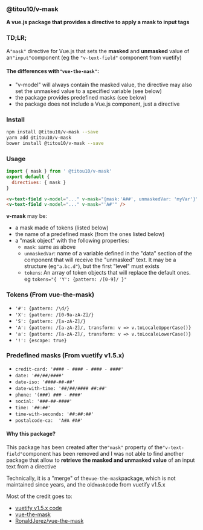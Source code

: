 ### @titou10/v-mask
**A vue.js package that provides a directive to apply a mask to input tags**

### TD;LR;
A`"mask"` directive for Vue.js that sets the **masked** and **unmasked** value of an`"input"`component (eg the `"v-text-field"` component from vuetify)

#### The differences with`"vue-the-mask"`:
- "v-model" will always contain the masked value, the directive may also set the unmasked value to a specified variable (see below)
- the package provides predefined masks (see below)
- the package does not include a Vue.js component, just a directive

### Install

```sh
npm install @titou10/v-mask --save
yarn add @titou10/v-mask
bower install @titou10/v-mask --save
```
### Usage
```js
import { mask } from ' @titou10/v-mask'
export default {
  directives: { mask }
}
```
```html
<v-text-field v-model="..." v-mask="{mask:'A##', unmaskedVar: 'myVar'}" />
<v-text-field v-model="..." v-mask="'A#'" />
```

**v-mask** may be:
- a mask made of tokens (listed below)
- the name of a predefined mask (from the ones listed below)
- a "mask object" with the following properties:
  - `mask`: same as above
  - `unmaskedVar`: name of a variable defined in the "data" section of the component that will receive the "unmasked" text. It may be a structure (eg`"a.bc.d"`), but the first "level" must exists
  - `tokens`: An array of token objects that will replace the default ones. eg `tokens="{ 'Y': {pattern: /[0-9]/ }"`

### Tokens (From vue-the-mask)

- `'#': {pattern: /\d/}`
- `'X': {pattern: /[0-9a-zA-Z]/}`
- `'S': {pattern: /[a-zA-Z]/}`
- `'A': {pattern: /[a-zA-Z]/, transform: v => v.toLocaleUpperCase()}`
- `'a': {pattern: /[a-zA-Z]/, transform: v => v.toLocaleLowerCase()}`
- `'!': {escape: true}`

### Predefined masks (From vuetify v1.5.x)

- `credit-card: '#### - #### - #### - ####'`
- `date: '##/##/####'`
- `date-iso: '####-##-##'`
- `date-with-time: '##/##/#### ##:##'`
- `phone: '(###) ### - ####'`
- `social: '###-##-####'`
- `time: '##:##'`
- `time-with-seconds: '##:##:##'`
- `postalcode-ca:  'A#A #A#'`

#### Why this package?
This package has been created after the`"mask"` property of the`"v-text-field"`component has been removed and I was not able to find another package that allow to **retrieve the masked and unmasked value** of an input text from a directive

Technically, it is a "merge" of the`vue-the-mask`package, which is not maintained since years, and the old`mask`code from vuetify v1.5.x

Most of the credit goes to: 
- [vuetify v1.5.x code](https://github.com/vuetifyjs/vuetify/blob/v1.5.18/packages/vuetify/src/util/mask.ts)
- [vue-the-mask](https://github.com/vuejs-tips/vue-the-mask)
- [RonaldJerez/vue-the-mask](https://github.com/RonaldJerez/vue-the-mask)
